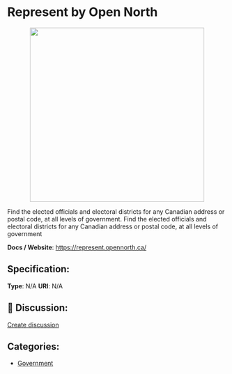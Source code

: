 # Represent by Open North
<p align="center">
    <img width="400" src="https://raw.githubusercontent.com/apis-list/apis-list/apis/represent-by-open-north/logo_256x256.png" />
</p>

Find the elected officials and electoral districts for any Canadian address or postal code, at all levels of government.  Find the elected officials and electoral districts for any Canadian address or postal code, at all levels of government

**Docs / Website**: https://represent.opennorth.ca/

## Specification:
**Type**:  N/A 
**URI**:  N/A 

## 💬 Discussion:
[Create discussion](link)

## Categories:
- [Government](https://github.com/apis-list/apis-list#government)






